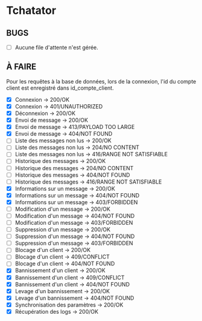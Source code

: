 # Tchatator

## BUGS

- [ ] Aucune file d'attente n'est gérée.

## À FAIRE

Pour les requêtes à la base de données, lors de la connexion, l'id du compte client est enregistré dans id_compte_client.

- [x] Connexion -> 200/OK
- [x] Connexion -> 401/UNAUTHORIZED
- [x] Déconnexion -> 200/OK
- [x] Envoi de message -> 200/OK
- [x] Envoi de message -> 413/PAYLOAD TOO LARGE
- [x] Envoi de message -> 404/NOT FOUND
- [ ] Liste des messages non lus -> 200/OK
- [ ] Liste des messages non lus -> 204/NO CONTENT
- [ ] Liste des messages non lus -> 416/RANGE NOT SATISFIABLE
- [ ] Historique des messages -> 200/OK
- [ ] Historique des messages -> 204/NO CONTENT
- [ ] Historique des messages -> 404/NOT FOUND
- [ ] Historique des messages -> 416/RANGE NOT SATISFIABLE
- [x] Informations sur un message -> 200/OK
- [x] Informations sur un message -> 404/NOT FOUND
- [x] Informations sur un message -> 403/FORBIDDEN
- [ ] Modification d'un message -> 200/OK
- [ ] Modification d'un message -> 404/NOT FOUND
- [ ] Modification d'un message -> 403/FORBIDDEN
- [ ] Suppression d'un message -> 200/OK
- [ ] Suppression d'un message -> 404/NOT FOUND
- [ ] Suppression d'un message -> 403/FORBIDDEN
- [ ] Blocage d'un client -> 200/OK
- [ ] Blocage d'un client -> 409/CONFLICT
- [ ] Blocage d'un client -> 404/NOT FOUND
- [x] Bannissement d'un client -> 200/OK
- [x] Bannissement d'un client -> 409/CONFLICT
- [x] Bannissement d'un client -> 404/NOT FOUND
- [x] Levage d'un bannissement -> 200/OK
- [x] Levage d'un bannissement -> 404/NOT FOUND
- [x] Synchronisation des paramètres -> 200/OK
- [x] Récupération des logs -> 200/OK
